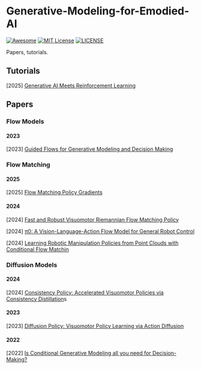# Generative-Modeling-for-Emodied-AI

[![Awesome](https://awesome.re/badge.svg)](https://awesome.re) [![MIT License](https://img.shields.io/badge/license-MIT-green.svg)](https://opensource.org/licenses/MIT) [![LICENSE](https://img.shields.io/badge/license-Anti%20996-blue.svg)](https://github.com/996icu/996.ICU/blob/master/LICENSE)

Papers, tutorials.



## Tutorials

[2025] [Generative AI Meets Reinforcement Learning](https://generative-rl-tutorial.github.io/)



## Papers

### Flow Models

#### 2023

[2023] [Guided Flows for Generative Modeling and Decision Making](https://arxiv.org/abs/2311.13443)



### Flow Matching

#### 2025

[2025] [Flow Matching Policy Gradients](https://arxiv.org/abs/2507.21053)

#### 2024

[2024] [Fast and Robust Visuomotor Riemannian Flow Matching Policy](https://arxiv.org/abs/2412.10855)

[2024] [π0: A Vision-Language-Action Flow Model for General Robot Control](https://arxiv.org/abs/2410.24164)

[2024] [Learning Robotic Manipulation Policies from Point Clouds with Conditional Flow Matchin](https://arxiv.org/abs/2409.07343)



### Diffusion Models

#### 2024

[2024] [Consistency Policy: Accelerated Visuomotor Policies via Consistency Distillation](https://arxiv.org/abs/2405.07503)s

#### 2023

[2023] [Diffusion Policy: Visuomotor Policy Learning via Action Diffusion](https://arxiv.org/abs/2303.04137v4)

#### 2022

[2022] [Is Conditional Generative Modeling all you need for Decision-Making?](https://arxiv.org/abs/2211.15657)

